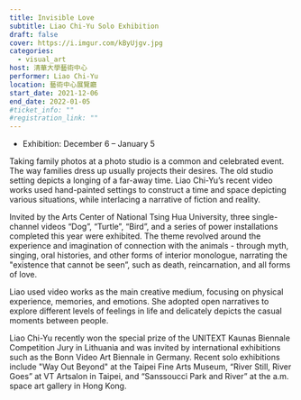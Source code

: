 ```yaml
---
title: Invisible Love
subtitle: Liao Chi-Yu Solo Exhibition
draft: false
cover: https://i.imgur.com/kByUjgv.jpg
categories:
  - visual_art
host: 清華大學藝術中心
performer: Liao Chi-Yu
location: 藝術中心展覽廳
start_date: 2021-12-06
end_date: 2022-01-05
#ticket_info: ""
#registration_link: ""
---
```

* Exhibition: December 6 – January 5


Taking family photos at a photo studio is a common and celebrated event. The way families dress up usually projects their desires. The old studio setting depicts a longing of a far-away time. Liao Chi-Yu’s recent video works used hand-painted settings to construct a time and space depicting various situations, while interlacing a narrative of fiction and reality.
 

Invited by the Arts Center of National Tsing Hua University, three single-channel videos “Dog”, “Turtle”, “Bird”, and a series of power installations completed this year were exhibited. The theme revolved around the experience and imagination of connection with the animals - through myth, singing, oral histories, and other forms of interior monologue, narrating the "existence that cannot be seen”, such as death, reincarnation, and all forms of love.
 

Liao used video works as the main creative medium, focusing on physical experience, memories, and emotions. She adopted open narratives to explore different levels of feelings in life and delicately depicts the casual moments between people. 
 

Liao Chi-Yu recently won the special prize of the UNITEXT Kaunas Biennale Competition Jury in Lithuania and was invited by international exhibitions such as the Bonn Video Art Biennale in Germany. Recent solo exhibitions include "Way Out Beyond" at the Taipei Fine Arts Museum, “River Still, River Goes” at VT Artsalon in Taipei, and “Sanssoucci Park and River” at the a.m. space art gallery in Hong Kong.
